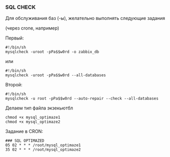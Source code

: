 ### SQL CHECK

Для обслуживания баз (-ы), желательно выполнять следующие задания

(через crone, например)


Первый:

```
#!/bin/sh
mysqlcheck -uroot -pPa$$w0rd -o zabbix_db
```
 или

```
#!/bin/sh
mysqlcheck -uroot -pPa$$w0rd --all-databases
``` 


Второй:

```
#!/bin/sh
mysqlcheck -u root -pPa$$w0rd --auto-repair --check --all-databases
```

Делаем тип файла экзекьютбл
```
chmod +x mysql_optimaze1
chmod +x mysql_optimaze2
```

Задание в CRON:

```
### SQL OPTIMAZED
05 02 * * * /root/mysql_optimaze1
35 02 * * * /root/mysql_optimaze2
```
